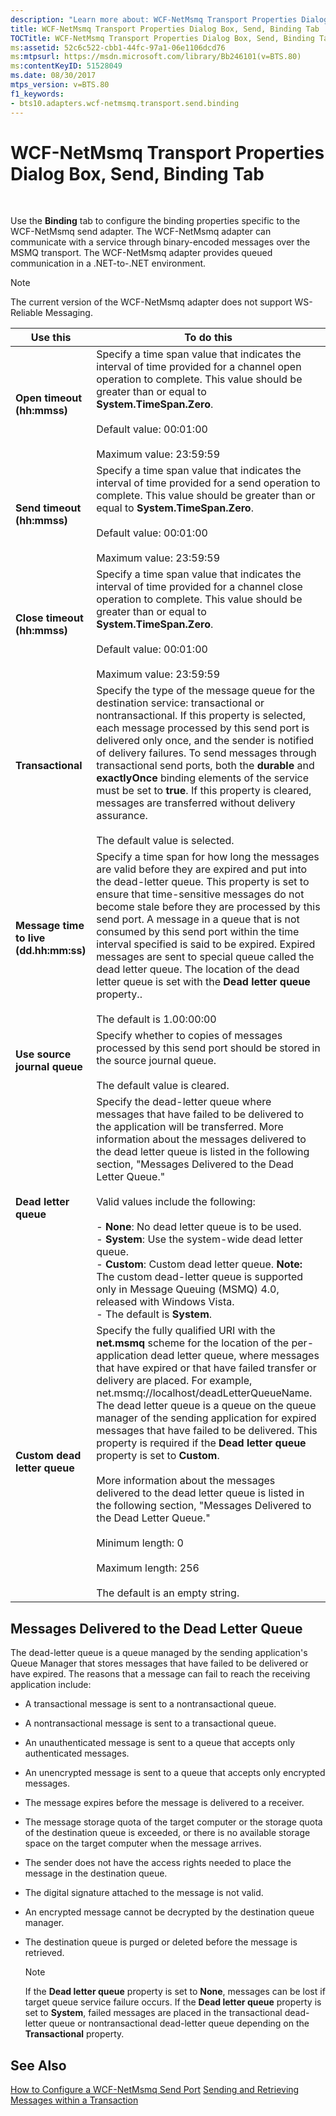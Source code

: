 ```yaml
---
description: "Learn more about: WCF-NetMsmq Transport Properties Dialog Box, Send, Binding Tab"
title: WCF-NetMsmq Transport Properties Dialog Box, Send, Binding Tab
TOCTitle: WCF-NetMsmq Transport Properties Dialog Box, Send, Binding Tab
ms:assetid: 52c6c522-cbb1-44fc-97a1-06e1106dcd76
ms:mtpsurl: https://msdn.microsoft.com/library/Bb246101(v=BTS.80)
ms:contentKeyID: 51528049
ms.date: 08/30/2017
mtps_version: v=BTS.80
f1_keywords:
- bts10.adapters.wcf-netmsmq.transport.send.binding
---
```


# WCF-NetMsmq Transport Properties Dialog Box, Send, Binding Tab

 

Use the **Binding** tab to configure the binding properties specific to the WCF-NetMsmq send adapter. The WCF-NetMsmq adapter can communicate with a service through binary-encoded messages over the MSMQ transport. The WCF-NetMsmq adapter provides queued communication in a .NET-to-.NET environment.


> [!NOTE]
> <P>The current version of the WCF-NetMsmq adapter does not support WS-Reliable Messaging.</P>



<table>
<thead>
<tr class="header">
<th>Use this</th>
<th>To do this</th>
</tr>
</thead>
<tbody>
<tr class="odd">
<td><strong>Open timeout (hh:mmss)</strong></td>
<td>Specify a time span value that indicates the interval of time provided for a channel open operation to complete. This value should be greater than or equal to <strong>System.TimeSpan.Zero</strong>.<br />
<br />
Default value: 00:01:00<br />
<br />
Maximum value: 23:59:59</td>
</tr>
<tr class="even">
<td><strong>Send timeout (hh:mmss)</strong></td>
<td>Specify a time span value that indicates the interval of time provided for a send operation to complete. This value should be greater than or equal to <strong>System.TimeSpan.Zero</strong>.<br />
<br />
Default value: 00:01:00<br />
<br />
Maximum value: 23:59:59</td>
</tr>
<tr class="odd">
<td><strong>Close timeout (hh:mmss)</strong></td>
<td>Specify a time span value that indicates the interval of time provided for a channel close operation to complete. This value should be greater than or equal to <strong>System.TimeSpan.Zero</strong>.<br />
<br />
Default value: 00:01:00<br />
<br />
Maximum value: 23:59:59</td>
</tr>
<tr class="even">
<td><strong>Transactional</strong></td>
<td>Specify the type of the message queue for the destination service: transactional or nontransactional. If this property is selected, each message processed by this send port is delivered only once, and the sender is notified of delivery failures. To send messages through transactional send ports, both the <strong>durable</strong> and <strong>exactlyOnce</strong> binding elements of the service must be set to <strong>true</strong>. If this property is cleared, messages are transferred without delivery assurance.<br />
<br />
The default value is selected.</td>
</tr>
<tr class="odd">
<td><strong>Message time to live (dd.hh:mm:ss)</strong></td>
<td>Specify a time span for how long the messages are valid before they are expired and put into the dead-letter queue. This property is set to ensure that time-sensitive messages do not become stale before they are processed by this send port. A message in a queue that is not consumed by this send port within the time interval specified is said to be expired. Expired messages are sent to special queue called the dead letter queue. The location of the dead letter queue is set with the <strong>Dead letter queue</strong> property..<br />
<br />
The default is 1.00:00:00</td>
</tr>
<tr class="even">
<td><strong>Use source journal queue</strong></td>
<td>Specify whether to copies of messages processed by this send port should be stored in the source journal queue.<br />
<br />
The default value is cleared.</td>
</tr>
<tr class="odd">
<td><strong>Dead letter queue</strong></td>
<td>Specify the dead-letter queue where messages that have failed to be delivered to the application will be transferred. More information about the messages delivered to the dead letter queue is listed in the following section, &quot;Messages Delivered to the Dead Letter Queue.&quot;<br />
<br />
Valid values include the following:<br />
<br />
- <strong>None</strong>: No dead letter queue is to be used.<br />
- <strong>System</strong>: Use the system-wide dead letter queue.<br />
- <strong>Custom</strong>: Custom dead letter queue. <strong>Note:</strong> The custom dead-letter queue is supported only in Message Queuing (MSMQ) 4.0, released with Windows Vista.<br />
- The default is <strong>System</strong>.</td>
</tr>
<tr class="even">
<td><strong>Custom dead letter queue</strong></td>
<td>Specify the fully qualified URI with the <strong>net.msmq</strong> scheme for the location of the per-application dead letter queue, where messages that have expired or that have failed transfer or delivery are placed. For example, net.msmq://localhost/deadLetterQueueName. The dead letter queue is a queue on the queue manager of the sending application for expired messages that have failed to be delivered. This property is required if the <strong>Dead letter queue</strong> property is set to <strong>Custom</strong>.<br />
<br />
More information about the messages delivered to the dead letter queue is listed in the following section, &quot;Messages Delivered to the Dead Letter Queue.&quot;<br />
<br />
Minimum length: 0<br />
<br />
Maximum length: 256<br />
<br />
The default is an empty string.</td>
</tr>
</tbody>
</table>


## Messages Delivered to the Dead Letter Queue

The dead-letter queue is a queue managed by the sending application's Queue Manager that stores messages that have failed to be delivered or have expired. The reasons that a message can fail to reach the receiving application include:

  - A transactional message is sent to a nontransactional queue.

  - A nontransactional message is sent to a transactional queue.

  - An unauthenticated message is sent to a queue that accepts only authenticated messages.

  - An unencrypted message is sent to a queue that accepts only encrypted messages.

  - The message expires before the message is delivered to a receiver.

  - The message storage quota of the target computer or the storage quota of the destination queue is exceeded, or there is no available storage space on the target computer when the message arrives.

  - The sender does not have the access rights needed to place the message in the destination queue.

  - The digital signature attached to the message is not valid.

  - An encrypted message cannot be decrypted by the destination queue manager.

  - The destination queue is purged or deleted before the message is retrieved.


    > [!NOTE]
    > <P>If the <STRONG>Dead letter queue</STRONG> property is set to <STRONG>None</STRONG>, messages can be lost if target queue service failure occurs. If the <STRONG>Dead letter queue</STRONG> property is set to <STRONG>System</STRONG>, failed messages are placed in the transactional dead-letter queue or nontransactional dead-letter queue depending on the <STRONG>Transactional</STRONG> property.</P>



## See Also

[How to Configure a WCF-NetMsmq Send Port](https://msdn.microsoft.com/library/bb245965\(v=bts.80\))
[Sending and Retrieving Messages within a Transaction](/docs/)
